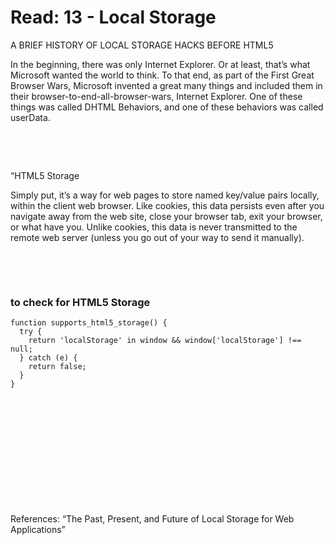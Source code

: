 #  Read: 13 - Local Storage


A BRIEF HISTORY OF LOCAL STORAGE HACKS BEFORE HTML5



In the beginning, there was only Internet Explorer. Or at least, that’s what Microsoft wanted the world to think. To that end, as part of the First Great Browser Wars, Microsoft invented a great many things and included them in their browser-to-end-all-browser-wars, Internet Explorer. One of these things was called DHTML Behaviors, and one of these behaviors was called userData.


<p>&nbsp;</p>
<p>&nbsp;</p>

“HTML5 Storage

Simply put, it’s a way for web pages to store named key/value pairs locally, within the client web browser. Like cookies, this data persists even after you navigate away from the web site, close your browser tab, exit your browser, or what have you. Unlike cookies, this data is never transmitted to the remote web server (unless you go out of your way to send it manually). 
<p>&nbsp;</p>
<p>&nbsp;</p>

### to check for HTML5 Storage
```
function supports_html5_storage() {
  try {
    return 'localStorage' in window && window['localStorage'] !== null;
  } catch (e) {
    return false;
  }
}

```




<p>&nbsp;</p>
<p>&nbsp;</p><p>&nbsp;</p>
<p>&nbsp;</p><p>&nbsp;</p>
<p>&nbsp;</p>

References: 
“The Past, Present, and Future of Local Storage for Web Applications”